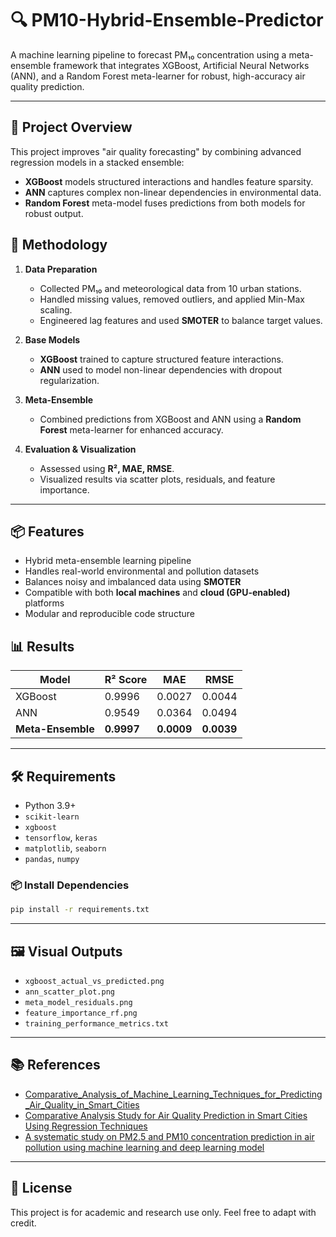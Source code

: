 
# 🔍 PM10-Hybrid-Ensemble-Predictor


A machine learning pipeline to forecast PM₁₀ concentration using a meta-ensemble framework that integrates XGBoost, Artificial Neural Networks (ANN), and a Random Forest meta-learner for robust, high-accuracy air quality prediction.

---

## 🚀 Project Overview

This project improves "air quality forecasting" by combining advanced regression models in a stacked ensemble:

- **XGBoost** models structured interactions and handles feature sparsity.
- **ANN** captures complex non-linear dependencies in environmental data.
- **Random Forest** meta-model fuses predictions from both models for robust output.


## 🧠 Methodology

1. **Data Preparation**
   - Collected PM₁₀ and meteorological data from 10 urban stations.
   - Handled missing values, removed outliers, and applied Min-Max scaling.
   - Engineered lag features and used **SMOTER** to balance target values.

2. **Base Models**
   - **XGBoost** trained to capture structured feature interactions.
   - **ANN** used to model non-linear dependencies with dropout regularization.

3. **Meta-Ensemble**
   - Combined predictions from XGBoost and ANN using a **Random Forest** meta-learner for enhanced accuracy.

4. **Evaluation & Visualization**
   - Assessed using **R², MAE, RMSE**.
   - Visualized results via scatter plots, residuals, and feature importance.
---

## 📦 Features

- Hybrid meta-ensemble learning pipeline
- Handles real-world environmental and pollution datasets
- Balances noisy and imbalanced data using **SMOTER**
- Compatible with both **local machines** and **cloud (GPU-enabled)** platforms
- Modular and reproducible code structure

## 📊 Results

| Model            | R² Score | MAE     | RMSE    |
|------------------|----------|---------|---------|
| XGBoost          | 0.9996   | 0.0027  | 0.0044  |
| ANN              | 0.9549   | 0.0364  | 0.0494  |
| **Meta-Ensemble**| **0.9997** | **0.0009** | **0.0039** |

---

## 🛠️ Requirements

- Python 3.9+
- `scikit-learn`
- `xgboost`
- `tensorflow`, `keras`
- `matplotlib`, `seaborn`
- `pandas`, `numpy`

### 📦 Install Dependencies

```bash
pip install -r requirements.txt
```
---
## 🖼️ Visual Outputs

- `xgboost_actual_vs_predicted.png`
- `ann_scatter_plot.png`
- `meta_model_residuals.png`
- `feature_importance_rf.png`
- `training_performance_metrics.txt`

---

## 📚 References
- [Comparative_Analysis_of_Machine_Learning_Techniques_for_Predicting_Air_Quality_in_Smart_Cities](./project_report.pdf)
- [Comparative Analysis Study for Air Quality Prediction in Smart Cities Using Regression Techniques](./project_report.pdf)
- [A systematic study on PM2.5 and PM10 concentration prediction in air pollution using machine learning and deep learning model](https://www.sciencedirect.com/science/article/pii/S2590182625000967)

---

## 📌 License

This project is for academic and research use only. Feel free to adapt with credit.


